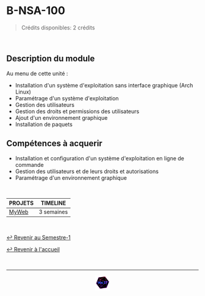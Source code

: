 # B-NSA-100

> Crédits disponibles: 2 crédits

<br>

## Description du module

Au menu de cette unité :

- Installation d'un système d'exploitation sans interface graphique (Arch Linux)
- Paramétrage d'un système d'exploitation
- Gestion des utilisateurs
- Gestion des droits et permissions des utilisateurs
- Ajout d'un environnement graphique
- Installation de paquets

## Compétences à acquerir

- Installation et configuration d'un système d'exploitation en ligne de commande
- Gestion des utilisateurs et de leurs droits et autorisations
- Paramétrage d'un environnement graphique

<br>

<table align="center">
    <thead>
        <tr>
            <th>PROJETS</th>
            <th>TIMELINE</th>
        </tr>
    </thead>
    <tbody>
        <tr>
            <td><a href="https://github.com/Studio-17/Epitech-Subjects/tree/main/Semester-1/B-NSA-100/My_web">MyWeb</a></td>
            <td align="center">3 semaines</td>
        </tr>
    </tbody>
</table>

<br>

[↩️ Revenir au Semestre-1](https://github.com/Studio-17/Epitech-Subjects/tree/main/Semester-1)

[↩️ Revenir à l'accueil](https://github.com/Studio-17/Epitech-Subjects)

<br>

---

<div align="center">

<a href="https://github.com/Studio-17" target="_blank"><img src="../../assets/voc17.gif" width="40"></a>

</div>
